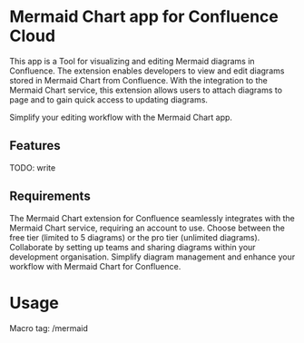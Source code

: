 # Mermaid Chart app for Confluence Cloud

This app is a Tool for visualizing and editing Mermaid diagrams in Confluence. The extension enables developers to view and edit diagrams stored in Mermaid Chart from Confluence. With the integration to the Mermaid Chart service, this extension allows users to attach diagrams to page and to gain quick access to updating diagrams.

Simplify your editing workflow with the Mermaid Chart app.

## Features

TODO: write

## Requirements

The Mermaid Chart extension for Confluence seamlessly integrates with the Mermaid Chart service, requiring an account to use. Choose between the free tier (limited to 5 diagrams) or the pro tier (unlimited diagrams). Collaborate by setting up teams and sharing diagrams within your development organisation. Simplify diagram management and enhance your workflow with Mermaid Chart for Confluence.

# Usage

Macro tag: /mermaid
